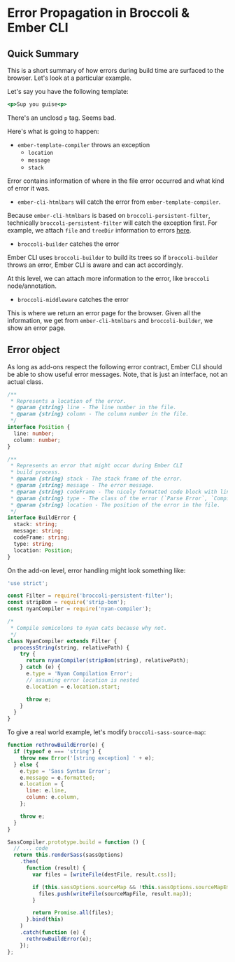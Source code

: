 # Error Propagation in Broccoli & Ember CLI

## Quick Summary

This is a short summary of how errors during build time are surfaced to the browser. Let's look at a particular example.

Let's say you have the following template:

```handlebars
<p>Sup you guise<p>
```

There's an unclosd `p` tag. Seems bad.

Here's what is going to happen:

- `ember-template-compiler` throws an exception
  - `location`
  - `message`
  - `stack`

Error contains information of where in the file error occurred and what kind of error it was.

- `ember-cli-htmlbars` will catch the error from `ember-template-compiler`.

Because `ember-cli-htmlbars` is based on `broccoli-persistent-filter`, technically `broccoli-persistent-filter`
will catch the exception first. For example, we attach `file` and `treeDir` information to errors [here](https://github.com/stefanpenner/broccoli-persistent-filter/blob/v1.3.1/index.js#L267-L272).

- `broccoli-builder` catches the error

Ember CLI uses `broccoli-builder` to build its trees so if `broccoli-builder` throws an error,
Ember CLI is aware and can act accordingly.

At this level, we can attach more information to the error, like `broccoli` node/annotation.

- `broccoli-middleware` catches the error

This is where we return an error page for the browser. Given all the information, we get from `ember-cli-htmlbars`
and `broccoli-builder`, we show an error page.

## Error object

As long as add-ons respect the following error contract, Ember CLI should be able to show useful error messages.
Note, that is just an interface, not an actual class.

```typescript
/**
 * Represents a location of the error.
 * @param {string} line - The line number in the file.
 * @param {string} column - The column number in the file.
 */
interface Position {
  line: number;
  column: number;
}

/**
 * Represents an error that might occur during Ember CLI
 * build process.
 * @param {string} stack - The stack frame of the error.
 * @param {string} message - The error message.
 * @param {string} codeFrame - The nicely formatted code block with line and column number highlighter (babel style).
 * @param {string} type - The class of the error (`Parse Error`, `Compiler Error`, `Syntax Error`).
 * @param {string} location - The position of the error in the file.
 */
interface BuildError {
  stack: string;
  message: string;
  codeFrame: string;
  type: string;
  location: Position;
}
```

On the add-on level, error handling might look something like:

```javascript
'use strict';

const Filter = require('broccoli-persistent-filter');
const stripBom = require('strip-bom');
const nyanCompiler = require('nyan-compiler');

/*
 * Compile semicolons to nyan cats because why not.
 */
class NyanCompiler extends Filter {
  processString(string, relativePath) {
    try {
      return nyanCompiler(stripBom(string), relativePath);
    } catch (e) {
      e.type = 'Nyan Compilation Error';
      // assuming error location is nested
      e.location = e.location.start;

      throw e;
    }
  }
}
```

To give a real world example, let's modify `broccoli-sass-source-map`:

```javascript
function rethrowBuildError(e) {
  if (typeof e === 'string') {
    throw new Error('[string exception] ' + e);
  } else {
    e.type = 'Sass Syntax Error';
    e.message = e.formatted;
    e.location = {
      line: e.line,
      column: e.column,
    };

    throw e;
  }
}

SassCompiler.prototype.build = function () {
  // ... code
  return this.renderSass(sassOptions)
    .then(
      function (result) {
        var files = [writeFile(destFile, result.css)];

        if (this.sassOptions.sourceMap && !this.sassOptions.sourceMapEmbed) {
          files.push(writeFile(sourceMapFile, result.map));
        }

        return Promise.all(files);
      }.bind(this)
    )
    .catch(function (e) {
      rethrowBuildError(e);
    });
};
```
